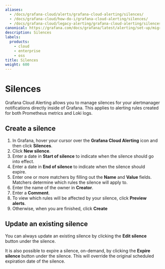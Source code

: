 ```yaml
---
aliases:
  - /docs/grafana-cloud/alerts/grafana-cloud-alerting/silences/
  - /docs/grafana-cloud/how-do-i/grafana-cloud-alerting/silences/
  - /docs/grafana-cloud/legacy-alerting/grafana-cloud-alerting/silences/
canonical: https://grafana.com/docs/grafana/latest/alerting/set-up/migrating-alerts/legacy-alerting/grafana-cloud-alerting/silences/
description: Silences
labels:
  products:
    - cloud
    - enterprise
    - oss
title: Silences
weight: 600
---
```


# Silences

Grafana Cloud Alerting allows you to manage silences for your alertmanager notifications directly inside of Grafana. This applies to alerting rules created for both Prometheus metrics and Loki logs.

## Create a silence

1. In Grafana, hover your cursor over the **Grafana Cloud Alerting** icon and then click **Silences**.
2. Click **New silence**.
3. Enter a date in **Start of silence** to indicate when the silence should go into effect.
4. Enter a date in **End of silence** to indicate when the silence should expire.
5. Enter one or more matchers by filling out the **Name** and **Value** fields. Matchers determine which rules the silence will apply to.
6. Enter the name of the owner in **Creator**.
7. Enter a **Comment**.
8. To view which rules will be affected by your silence, click **Preview alerts**.
9. Otherwise, when you are finished, click **Create**

## Update an existing silence

You can always update an existing silence by clicking the **Edit silence** button under the silence.

It is also possible to expire a silence, on-demand, by clicking the **Expire silence** button under the silence. This will override the original scheduled expiration date of the silence.
